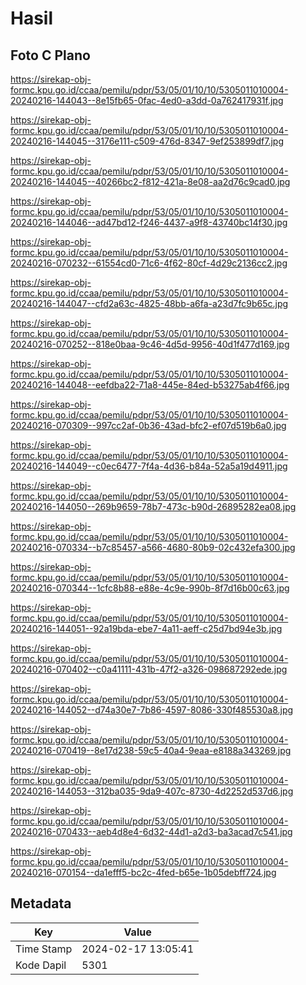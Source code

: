 # Hasil

## Foto C Plano

https://sirekap-obj-formc.kpu.go.id/ccaa/pemilu/pdpr/53/05/01/10/10/5305011010004-20240216-144043--8e15fb65-0fac-4ed0-a3dd-0a762417931f.jpg

https://sirekap-obj-formc.kpu.go.id/ccaa/pemilu/pdpr/53/05/01/10/10/5305011010004-20240216-144045--3176e111-c509-476d-8347-9ef253899df7.jpg

https://sirekap-obj-formc.kpu.go.id/ccaa/pemilu/pdpr/53/05/01/10/10/5305011010004-20240216-144045--40266bc2-f812-421a-8e08-aa2d76c9cad0.jpg

https://sirekap-obj-formc.kpu.go.id/ccaa/pemilu/pdpr/53/05/01/10/10/5305011010004-20240216-144046--ad47bd12-f246-4437-a9f8-43740bc14f30.jpg

https://sirekap-obj-formc.kpu.go.id/ccaa/pemilu/pdpr/53/05/01/10/10/5305011010004-20240216-070232--61554cd0-71c6-4f62-80cf-4d29c2136cc2.jpg

https://sirekap-obj-formc.kpu.go.id/ccaa/pemilu/pdpr/53/05/01/10/10/5305011010004-20240216-144047--cfd2a63c-4825-48bb-a6fa-a23d7fc9b65c.jpg

https://sirekap-obj-formc.kpu.go.id/ccaa/pemilu/pdpr/53/05/01/10/10/5305011010004-20240216-070252--818e0baa-9c46-4d5d-9956-40d1f477d169.jpg

https://sirekap-obj-formc.kpu.go.id/ccaa/pemilu/pdpr/53/05/01/10/10/5305011010004-20240216-144048--eefdba22-71a8-445e-84ed-b53275ab4f66.jpg

https://sirekap-obj-formc.kpu.go.id/ccaa/pemilu/pdpr/53/05/01/10/10/5305011010004-20240216-070309--997cc2af-0b36-43ad-bfc2-ef07d519b6a0.jpg

https://sirekap-obj-formc.kpu.go.id/ccaa/pemilu/pdpr/53/05/01/10/10/5305011010004-20240216-144049--c0ec6477-7f4a-4d36-b84a-52a5a19d4911.jpg

https://sirekap-obj-formc.kpu.go.id/ccaa/pemilu/pdpr/53/05/01/10/10/5305011010004-20240216-144050--269b9659-78b7-473c-b90d-26895282ea08.jpg

https://sirekap-obj-formc.kpu.go.id/ccaa/pemilu/pdpr/53/05/01/10/10/5305011010004-20240216-070334--b7c85457-a566-4680-80b9-02c432efa300.jpg

https://sirekap-obj-formc.kpu.go.id/ccaa/pemilu/pdpr/53/05/01/10/10/5305011010004-20240216-070344--1cfc8b88-e88e-4c9e-990b-8f7d16b00c63.jpg

https://sirekap-obj-formc.kpu.go.id/ccaa/pemilu/pdpr/53/05/01/10/10/5305011010004-20240216-144051--92a19bda-ebe7-4a11-aeff-c25d7bd94e3b.jpg

https://sirekap-obj-formc.kpu.go.id/ccaa/pemilu/pdpr/53/05/01/10/10/5305011010004-20240216-070402--c0a41111-431b-47f2-a326-098687292ede.jpg

https://sirekap-obj-formc.kpu.go.id/ccaa/pemilu/pdpr/53/05/01/10/10/5305011010004-20240216-144052--d74a30e7-7b86-4597-8086-330f485530a8.jpg

https://sirekap-obj-formc.kpu.go.id/ccaa/pemilu/pdpr/53/05/01/10/10/5305011010004-20240216-070419--8e17d238-59c5-40a4-9eaa-e8188a343269.jpg

https://sirekap-obj-formc.kpu.go.id/ccaa/pemilu/pdpr/53/05/01/10/10/5305011010004-20240216-144053--312ba035-9da9-407c-8730-4d2252d537d6.jpg

https://sirekap-obj-formc.kpu.go.id/ccaa/pemilu/pdpr/53/05/01/10/10/5305011010004-20240216-070433--aeb4d8e4-6d32-44d1-a2d3-ba3acad7c541.jpg

https://sirekap-obj-formc.kpu.go.id/ccaa/pemilu/pdpr/53/05/01/10/10/5305011010004-20240216-070154--da1efff5-bc2c-4fed-b65e-1b05debff724.jpg


## Metadata

| Key        | Value               |
| ---------- | ------------------- |
| Time Stamp | 2024-02-17 13:05:41 |
| Kode Dapil | 5301                |



